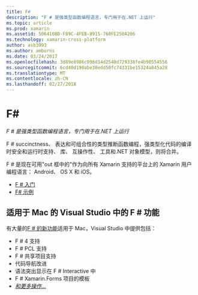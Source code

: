 ```yaml
---
title: F#
description: "F # 是强类型函数编程语言，专门用于在.NET 上运行"
ms.topic: article
ms.prod: xamarin
ms.assetid: 506410BD-F89C-4FEB-8915-760FE250A206
ms.technology: xamarin-cross-platform
author: asb3993
ms.author: amburns
ms.date: 03/24/2017
ms.openlocfilehash: 3d89e8986c098d14d2540d729338fe4b90554556
ms.sourcegitcommit: 6cd40d190abe38edd50fc74331be15324a845a28
ms.translationtype: MT
ms.contentlocale: zh-CN
ms.lasthandoff: 02/27/2018
---
```

# <a name="f35"></a>F&#35;

_F # 是强类型函数编程语言，专门用于在.NET 上运行_

F # succinctness、 表达和可组合性的类型推断函数编程，强类型化代码的编译时安全和运行时支持、 库、 互操作性、 工具和.NET 对象模型，则将合并。

F # 是现在可用"out 框中的"作为向所有 Xamarin 支持的平台上的 Xamarin 用户编程语言： Android、 OS X 和 iOS。

- [F # 入门](overview.md)
- [F# 示例](samples.md)

## <a name="f-features-in-visual-studio-for-mac"></a>适用于 Mac 的 Visual Studio 中的 F # 功能

有大量的[F # 的新功能](https://developer.xamarin.com/releases/studio/xamarin.studio_6.0/xamarin.studio_6.0/#F_Enhancements)适用于 Mac，Visual Studio 中提供包括：

- F # 4 支持
- F # PCL 支持
- F # 共享项目支持
- 代码导航改进
- 语法突出显示在 F # Interactive 中
- F # Xamarin.Forms 项目的模板
- [*和更多操作...*](https://developer.xamarin.com/releases/studio/xamarin.studio_6.0/xamarin.studio_6.0/#F_Enhancements)

